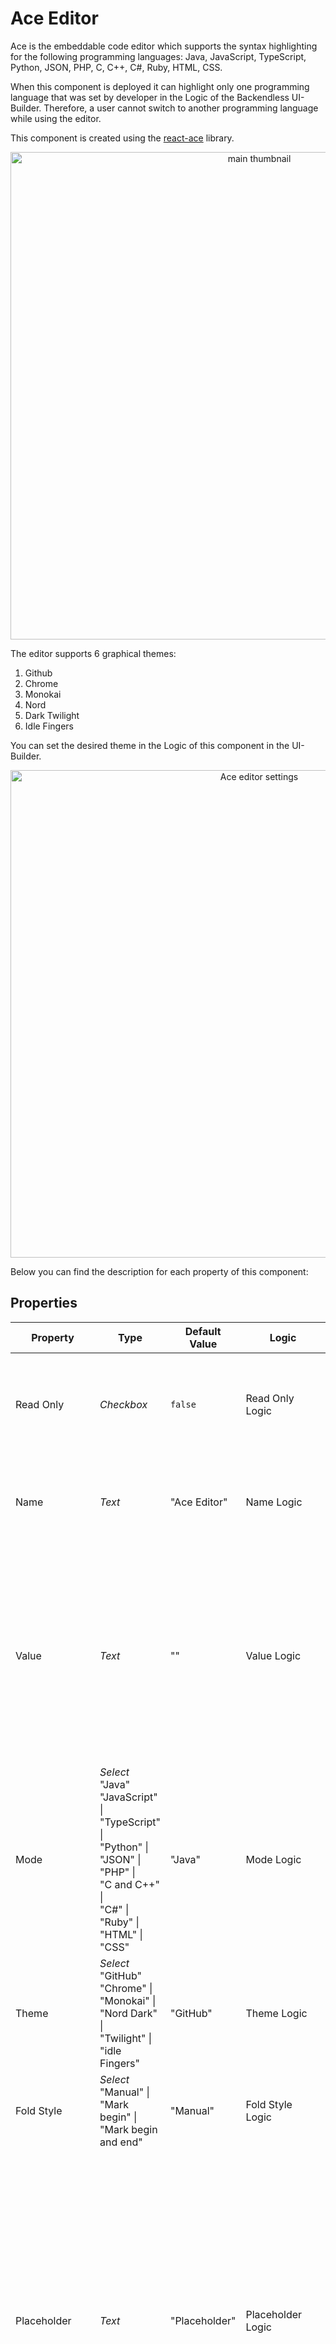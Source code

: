 # Ace Editor

Ace is the embeddable code editor which supports the syntax highlighting for the following programming languages: Java, JavaScript, TypeScript, Python, JSON, PHP, C, C++, C#, Ruby, HTML, CSS.

When this component is deployed it can highlight only one programming language that was set by developer in the Logic of the Backendless UI-Builder. Therefore, a user cannot switch to another programming language while using the editor. 

This component is created using the [react-ace](https://www.npmjs.com/package/react-ace) library.

<p align="center">
  <img src="./thumbnail.png" alt="main thumbnail" width="780"/>
</p>

The editor supports 6 graphical themes:
 1. Github
 2. Chrome
 3. Monokai
 4. Nord
 5. Dark Twilight
 6. Idle Fingers

You can set the desired theme in the Logic of this component in the UI-Builder.

<p align="center">
  <img src="./ace_editor_component_settings.jpg" alt="Ace editor settings" width="780"/>
</p>

Below you can find the description for each property of this component:

## Properties

| Property                | Type                                                                                                                                                                                     | Default Value | Logic                         | Data Binding | UI Setting | Description                                                                    |
|-------------------------|------------------------------------------------------------------------------------------------------------------------------------------------------------------------------------------|---------------|-------------------------------|--------------|------------|--------------------------------------------------------------------------------|
| Read Only               | *Checkbox*                                                                                                                                                                               | `false`       | Read Only Logic               | YES          | YES        | This handler allows you to disable editing of the component value.             |
| Name                    | *Text*                                                                                                                                                                                   | "Ace Editor"  | Name Logic                    | NO           | YES        | This handler allows you to specify the name of the component.                    |
| Value                   | *Text*                                                                                                                                                                                   | ""            | Value Logic                   | YES          | YES        | This handler allows you to add a default value to the component. This can be a code snippet which will be displayed to the user when the page is loaded.                        |
| Mode                    | *Select* <br/> "Java" <br/> "JavaScript" \|<br/> "TypeScript" \|<br/> "Python" \|<br/> "JSON" \|<br/> "PHP" \|<br/> "C and C++" \|<br/> "C#" \|<br/> "Ruby" \|<br/> "HTML" \|<br/> "CSS" | "Java"        | Mode Logic                    | YES          | YES        | This handler allows you to select the mode of the component.                     |
| Theme                   | *Select* <br/> "GitHub" <br/> "Chrome" \|<br/> "Monokai" \|<br/> "Nord Dark" \|<br/> "Twilight" \|<br/> "idle Fingers"                                                                   | "GitHub"      | Theme Logic                   | YES          | YES        | This handler allows you to select the theme of the component.                    |
| Fold Style              | *Select* <br/> "Manual" \| "Mark begin" \| "Mark begin and end"                                                                                                                          | "Manual"      | Fold Style Logic              | NO           | YES        | This handler allows you to select the fold style.                              |
| Placeholder             | *Text*                                                                                                                                                                                   | "Placeholder" | Placeholder Logic             | NO           | YES        | This handler allows you to specify the placeholder for the component. The placeholder is a default value which is displayed to the user before any text is entered in the component on the page. This can be a simple statement such as "Insert your code".            |
| Width                   | *Text*                                                                                                                                                                                   | "750px"       | Width Logic                   | YES          | YES        | This handler allows you to specify the width of the component.                   |
| Height                  | *Text*                                                                                                                                                                                   | "500px"       | Height Logic                  | YES          | YES        | This handler allows you to specify the height of the component.                  |
| Font Size               | *Number*                                                                                                                                                                                 | 16            | Font Size Logic               | YES          | YES        | This handler allows you to specify the font size which affects the size of all text entered in the component on the page. |
| Tab Size                | *Number*                                                                                                                                                                                 | 4             | Tab Size Logic                | NO           | YES        | The Tab Size represents the number of spaces in one Tab. For instance, the default value of this property is 4, hence if you enter the Tab button while in the editor, the component will add 4 spaces. 
| Print Margin Column     | *Number*                                                                                                                                                                                 | 80            | Print Margin Column Logic     | NO           | YES        | This handler allows you to specify the print margin column.                    |
| Print Margin Visibility | *Checkbox*                                                                                                                                                                               | `true`        | Print Margin Visibility Logic | NO           | YES        | This handler allows you to control the visibility of the print margin.         |
| Gutter Visibility       | *Checkbox*                                                                                                                                                                               | `true`        | Gutter Visibility Logic       | NO           | YES        | This handler allows you to control the visibility of the gutter.               |
| Autocompletion          | *Checkbox*                                                                                                                                                                               | `false`       | Autocompletion Logic          | NO           | YES        | This handler allows adding auto-completion capability to the component. For example, if your code contains a few variables and functions, then while entering their names you will be prompted to select one of the options matching the name criteria in the interactive drop-down menu. This also applies to keywords.      |
| Highlight Active Line   | *Checkbox*                                                                                                                                                                               | `true`        | Highlight Active Line Logic   | NO           | YES        | When this handler is activated, then the active line will be highlighted.              |
| Highlight Selected Word | *Checkbox*                                                                                                                                                                               | `false`       | Highlight Selected Word Logic | NO           | YES        | When this handler is activated, then the selected word will be highlighted.     |
| Show Invisibles         | *Checkbox*                                                                                                                                                                               | `false`       | Show Invisibles Logic         | NO           | YES        | When this handler is activated, it  highlights the empty spaces.          |
## Events

| Name            | Triggers                                | Context Blocks          |
|-----------------|-----------------------------------------|-------------------------|
| On Change Event | when the value of the component changes | Value: `String`         |

## Actions

| Action          | Inputs                                  | Returns                 |
|-----------------|-----------------------------------------|-------------------------|
| Set Value       | Value: `String`                         |                         |
| Get Value       |                                         | `String`: current value |
